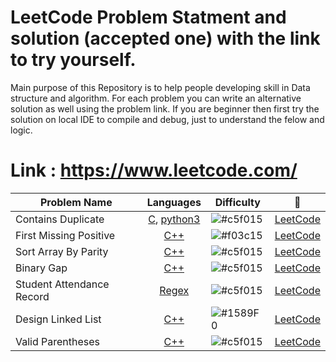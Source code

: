 # LeetCode Problem Statment and solution (accepted one) with the link to try yourself. 
Main purpose of this Repository is to help people developing skill in Data structure and algorithm. For each problem you can write an alternative solution as well using the problem link. If you are beginner then first try the solution on local IDE to compile and debug, just to understand the felow and logic.

# Link : https://www.leetcode.com/

| Problem Name             | Languages           | Difficulty | :link:    | 
| ------------------------ |:-------------------:| ---------- |:-----:    |
| Contains Duplicate  | [C](https://github.com/shyamgupta200385/LeetCode/tree/main/C/Contains_Duplicate.c), [python3](https://github.com/shyamgupta200385/LeetCode/tree/main/python3/Contains_Duplicate.py)|![#c5f015](https://via.placeholder.com/15/c5f015/000000?text=+) | [LeetCode](https://leetcode.com/problems/contains-duplicate) |
| First Missing Positive | [C++](https://github.com/shyamgupta200385/LeetCode/tree/main/C++/First_Missing_Positive.cpp) | ![#f03c15](https://via.placeholder.com/15/f03c15/000000?text=+) | [LeetCode](https://leetcode.com/problems/first-missing-positive) |
| Sort Array By Parity | [C++](https://github.com/shyamgupta200385/LeetCode/tree/main/C++/Sort_Array_By_Parity.cpp) | ![#c5f015](https://via.placeholder.com/15/c5f015/000000?text=+) | [LeetCode](https://leetcode.com/problems/sort-array-by-parity)|
| Binary Gap | [C++](https://github.com/shyamgupta200385/LeetCode/tree/main/C++/Binary_Gap.cpp) | ![#c5f015](https://via.placeholder.com/15/c5f015/000000?text=+) | [LeetCode](https://leetcode.com/problems/binary-gap) |
| Student Attendance Record | [Regex](https://github.com/shyamgupta200385/LeetCode/tree/main/Regex/Student_Attendance_Record.py) |  ![#c5f015](https://via.placeholder.com/15/c5f015/000000?text=+) | [LeetCode](https://leetcode.com/problems/student-attendance-record-i) |
| Design Linked List | [C++](https://github.com/shyamgupta200385/LeetCode/tree/main/C++/Design_Linked_List.cpp) | ![#1589F0](https://via.placeholder.com/15/1589F0/000000?text=+) | [LeetCode](https://leetcode.com/problems/design-linked-list) |
| Valid Parentheses | [C++](https://github.com/shyamgupta200385/LeetCode/tree/main/C++/Valid_Parentheses.cpp) | ![#c5f015](https://via.placeholder.com/15/c5f015/000000?text=+) | [LeetCode](https://leetcode.com/problems/valid-parentheses)|
